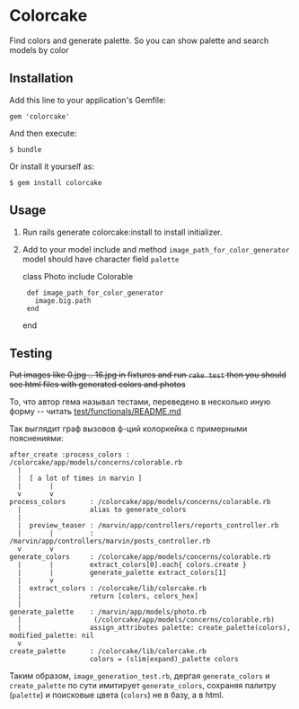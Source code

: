 # Colorcake

Find colors and generate palette. So you can show palette and search models by color

## Installation

Add this line to your application's Gemfile:

    gem 'colorcake'

And then execute:

    $ bundle

Or install it yourself as:

    $ gem install colorcake

## Usage

1. Run
    rails generate colorcake:install
to install initializer.
2. Add to your model include and method `image_path_for_color_generator`
model should have character field `palette`

      class Photo
        include Colorable

        def image_path_for_color_generator
          image.big.path
        end
      end

## Testing

~~Put images like 0.jpg .. 16.jpg in fixtures and run `rake test` then you should see html files with generated colors and photos~~

То, что автор гема называл тестами, переведено в несколько иную форму -- читать [test/functionals/README.md](test/functionals/README.md)

Так выглядит граф вызовов ф-ций колоркейка с примерными пояснениями:
```
after_create :process_colors : /colorcake/app/models/concerns/colorable.rb
  |
  |  [ a lot of times in marvin ]
  |       |
  v       v
process_colors      : /colorcake/app/models/concerns/colorable.rb
  |                 alias to generate_colors
  |
  |  preview_teaser : /marvin/app/controllers/reports_controller.rb
  |       |         : /marvin/app/controllers/marvin/posts_controller.rb
  v       v
generate_colors     : /colorcake/app/models/concerns/colorable.rb
  |       |         extract_colors[0].each{ colors.create }
  |       |         generate_palette extract_colors[1]
  |       v
  |  extract_colors : /colorcake/lib/colorcake.rb
  |                 return [colors, colors_hex]
  |
generate_palette    : /marvin/app/models/photo.rb
  |                  (/colorcake/app/models/concerns/colorable.rb)
  |                 assign_attributes palette: create_palette(colors), modified_palette: nil
  v
create_palette      : /colorcake/lib/colorcake.rb
                    colors = (slim|expand)_palette colors
```

Таким образом, `image_generation_test.rb`, дергая `generate_colors` и `create_palette` по сути имитирует `generate_colors`, сохраняя палитру (`palette`) и поисковые цвета (`colors`) не в базу, а в html.

